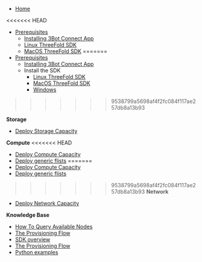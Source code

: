 * [Home](/)

<<<<<<< HEAD
* [Prerequisites](../peer2peer_storage_compute/prerequisites/prerequisites.md)
    * [Installing 3Bot Connect App](..//prerequisites/3bot-connect-app.md)
    * [Linux ThreeFold SDK](../peer2peer_storage_compute/prerequisites/threefold-sdk-linux.md)
    * [MacOS ThreeFold SDK](../peer2peer_storage_compute/prerequisites/threefold-sdk-macos.md)
=======
* [Prerequisites](./prerequisites/prerequisites.md)
    * [Installing 3Bot Connect App](./prerequisites/3bot-connect-app.md)
    * Install the SDK
      * [Linux ThreeFold SDK](./prerequisites/threefold-sdk-linux.md)
      * [MacOS ThreeFold SDK](./prerequisites/threefold-sdk-macos.md)
      * [Windows]()
>>>>>>> 9538799a5698af4f2fc084f117ae257db8a13b93

**Storage**
* [Deploy Storage Capacity](../peer2peer_storage_compute/use_cases/storage.md)

**Compute**
<<<<<<< HEAD
* [Deploy Compute Capacity](../peer2peer_storage_compute/use_cases/compute.md)
* [Deploy generic flists](../peer2peer_storage_compute/use_cases/generic-flist.md)
=======
* [Deploy Compute Capacity](./use_cases/compute.md)
* [Deploy generic flists](./use_cases/generic-flist.md)

>>>>>>> 9538799a5698af4f2fc084f117ae257db8a13b93
**Network**
* [Deploy Network Capacity](../peer2peer_storage_compute/use_cases/compute.md)

**Knowledge Base**
* [How To Query Available Nodes](../peer2peer_storage_compute/general/query-nodes.md)
* [The Provisioning Flow](../peer2peer_storage_compute/general/provisioningflow.md)
* [SDK overview](./peer2peer_storage_compute/general/jumpscale_SDK/README.md)
* [The Provisioning Flow](../peer2peer_storage_compute/general/provisioningflow.md)
* [Python examples](../peer2peer_storage_compute/use_cases/examples/README.md)
